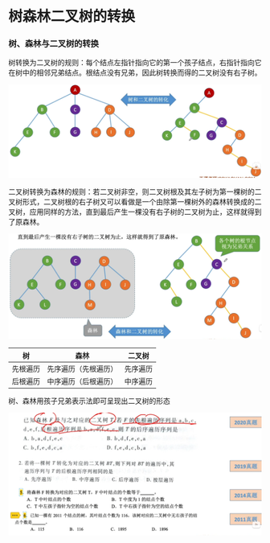 # 树森林二叉树的转换

### 树、森林与二叉树的转换

树转换为二叉树的规则：每个结点左指针指向它的第一个孩子结点，右指针指向它在树中的相邻兄弟结点。根结点没有兄弟，因此树转换而得的二叉树没有右子树。

![](1.png)

二叉树转换为森林的规则：若二叉树非空，则二叉树根及其左子树为第一棵树的二叉树形式，二叉树根的右子树又可以看做是一个由除第一棵树外的森林转换成的二叉树，应用同样的方法，直到最后产生一棵没有右子树的二叉树为止，这样就得到了原森林。

![](2.png)

| 树       | 森林                 | 二叉树   |
| -------- | -------------------- | -------- |
| 先根遍历 | 先序遍历（先根遍历） | 先序遍历 |
| 后根遍历 | 中序遍历（后根遍历） | 中序遍历 |

树、森林用孩子兄弟表示法即可呈现出二叉树的形态

![](3.png)